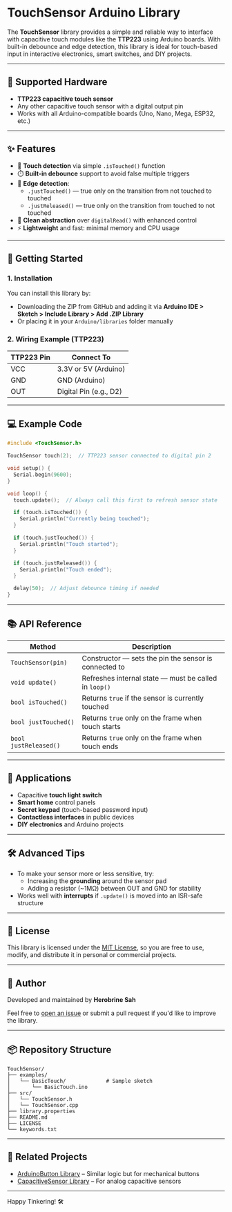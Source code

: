 # TouchSensor Arduino Library

The **TouchSensor** library provides a simple and reliable way to interface with capacitive touch modules like the **TTP223** using Arduino boards. With built-in debounce and edge detection, this library is ideal for touch-based input in interactive electronics, smart switches, and DIY projects.

---

## 🔧 Supported Hardware

- **TTP223 capacitive touch sensor**
- Any other capacitive touch sensor with a digital output pin
- Works with all Arduino-compatible boards (Uno, Nano, Mega, ESP32, etc.)

---

## ✨ Features

- 📲 **Touch detection** via simple `.isTouched()` function
- ⏱️ **Built-in debounce** support to avoid false multiple triggers
- 🔁 **Edge detection**:
  - `.justTouched()` — true only on the transition from not touched to touched
  - `.justReleased()` — true only on the transition from touched to not touched
- 🧠 **Clean abstraction** over `digitalRead()` with enhanced control
- ⚡ **Lightweight** and fast: minimal memory and CPU usage

---

## 🚀 Getting Started

### 1. **Installation**

You can install this library by:
- Downloading the ZIP from GitHub and adding it via **Arduino IDE > Sketch > Include Library > Add .ZIP Library**
- Or placing it in your `Arduino/libraries` folder manually

### 2. **Wiring Example (TTP223)**

| TTP223 Pin | Connect To        |
|------------|-------------------|
| VCC        | 3.3V or 5V (Arduino) |
| GND        | GND (Arduino)     |
| OUT        | Digital Pin (e.g., D2) |

---

## 💻 Example Code

```cpp
#include <TouchSensor.h>

TouchSensor touch(2);  // TTP223 sensor connected to digital pin 2

void setup() {
  Serial.begin(9600);
}

void loop() {
  touch.update();  // Always call this first to refresh sensor state

  if (touch.isTouched()) {
    Serial.println("Currently being touched");
  }

  if (touch.justTouched()) {
    Serial.println("Touch started");
  }

  if (touch.justReleased()) {
    Serial.println("Touch ended");
  }

  delay(50);  // Adjust debounce timing if needed
}
```

---

## 📚 API Reference

| Method              | Description |
|---------------------|-------------|
| `TouchSensor(pin)`  | Constructor — sets the pin the sensor is connected to |
| `void update()`     | Refreshes internal state — must be called in `loop()` |
| `bool isTouched()`  | Returns `true` if the sensor is currently touched |
| `bool justTouched()`| Returns `true` only on the frame when touch starts |
| `bool justReleased()`| Returns `true` only on the frame when touch ends |

---

## 🧪 Applications

- Capacitive **touch light switch**
- **Smart home** control panels
- **Secret keypad** (touch-based password input)
- **Contactless interfaces** in public devices
- **DIY electronics** and Arduino projects

---

## 🛠️ Advanced Tips

- To make your sensor more or less sensitive, try:
  - Increasing the **grounding** around the sensor pad
  - Adding a resistor (~1MΩ) between OUT and GND for stability
- Works well with **interrupts** if `.update()` is moved into an ISR-safe structure

---

## 📄 License

This library is licensed under the [MIT License](LICENSE), so you are free to use, modify, and distribute it in personal or commercial projects.

---

## 👤 Author

Developed and maintained by **Herobrine Sah**

Feel free to [open an issue](https://github.com/your-repo/issues) or submit a pull request if you'd like to improve the library.

---

## 📦 Repository Structure

```
TouchSensor/
├── examples/
│   └── BasicTouch/             # Sample sketch
│       └── BasicTouch.ino
├── src/
│   └── TouchSensor.h
│   └── TouchSensor.cpp
├── library.properties
├── README.md
├── LICENSE
└── keywords.txt
```

---

## 🔗 Related Projects

- [ArduinoButton Library](https://github.com/LennartHennigs/Button) – Similar logic but for mechanical buttons
- [CapacitiveSensor Library](https://playground.arduino.cc/Main/CapacitiveSensor/) – For analog capacitive sensors

---

Happy Tinkering! 🛠️
